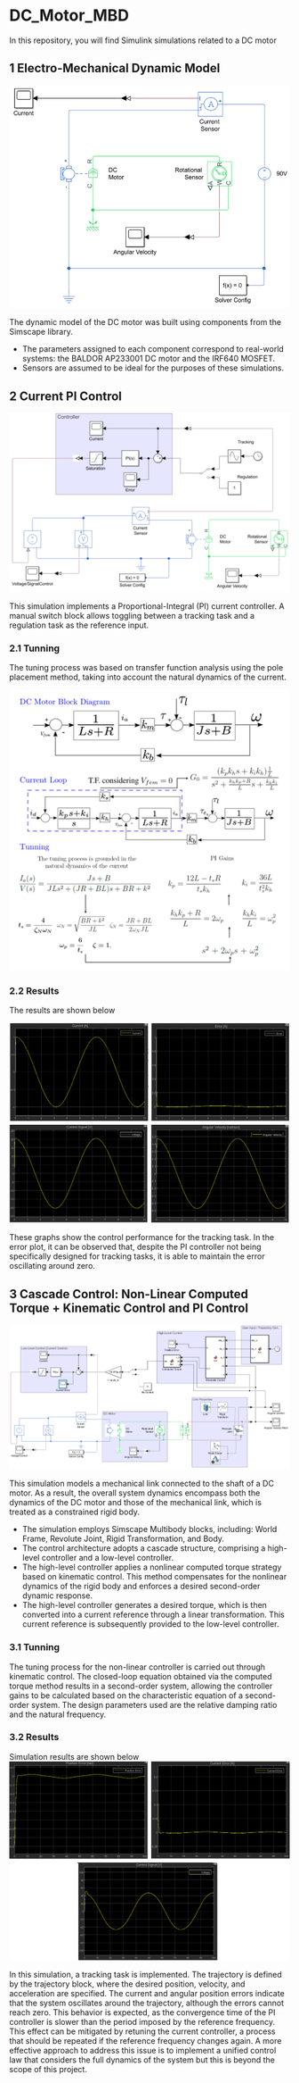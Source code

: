 # DC_Motor_MBD
In this repository, you will find Simulink simulations related to a DC motor

## 1 Electro-Mechanical Dynamic Model

![DC Motor Diagram](Images/Dc_Motor_Diagram.PNG)

The dynamic model of the DC motor was built using components from the Simscape library. 
- The parameters assigned to each component correspond to real-world systems: the BALDOR AP233001 DC motor and the IRF640 MOSFET.
- Sensors are assumed to be ideal for the purposes of these simulations.

## 2 Current PI Control

![PI](Images/PID_DCMotorDiagram.PNG)

This simulation implements a Proportional-Integral (PI) current controller. A manual switch block allows toggling between a tracking task and a regulation task as the reference input. 

### 2.1 Tunning

The tuning process was based on transfer function analysis using the pole placement method, taking into account the natural dynamics of the current.

![Tunning](Images/Tunning.png)

### 2.2 Results

The results are shown below

![Results](Images/Results.png)

These graphs show the control performance for the tracking task. In the error plot, it can be observed that, despite the PI controller not being specifically designed for tracking tasks, it is able to maintain the error oscillating around zero.

## 3 Cascade Control: Non-Linear Computed Torque + Kinematic Control and PI Control

![Cascade](Images/Cascade_Control.PNG)

This simulation models a mechanical link connected to the shaft of a DC motor. As a result, the overall system dynamics encompass both the dynamics of the DC motor and those of the mechanical link, which is treated as a constrained rigid body.
- The simulation employs Simscape Multibody blocks, including: World Frame, Revolute Joint, Rigid Transformation, and Body.
- The control architecture adopts a cascade structure, comprising a high-level controller and a low-level controller.
- The high-level controller applies a nonlinear computed torque strategy based on kinematic control. This method compensates for the nonlinear dynamics of the rigid body and enforces a desired second-order dynamic response.
- The high-level controller generates a desired torque, which is then converted into a current reference through a linear transformation. This current reference is subsequently provided to the low-level controller.

### 3.1 Tunning
The tuning process for the non-linear controller is carried out through kinematic control. The closed-loop equation obtained via the computed torque method results in a second-order system, allowing the controller gains to be calculated based on the characteristic equation of a second-order system. The design parameters used are the relative damping ratio and the natural frequency.

### 3.2 Results
Simulation results are shown below
![Cascade](Images/Results_CascadeControl.png)

In this simulation, a tracking task is implemented. The trajectory is defined by the trajectory block, where the desired position, velocity, and acceleration are specified. The current and angular position errors indicate that the system oscillates around the trajectory, although the errors cannot reach zero. This behavior is expected, as the convergence time of the PI controller is slower than the period imposed by the reference frequency. This effect can be mitigated by retuning the current controller, a process that should be repeated if the reference frequency changes again. A more effective approach to address this issue is to implement a unified control law that considers the full dynamics of the system but this is beyond the scope of this project.


